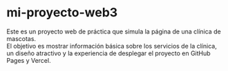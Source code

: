 # mi-proyecto-web3
Este es un proyecto web de práctica que simula la página de una clínica de mascotas.  
El objetivo es mostrar información básica sobre los servicios de la clínica, un diseño atractivo y la experiencia de desplegar el proyecto en GitHub Pages y Vercel.

